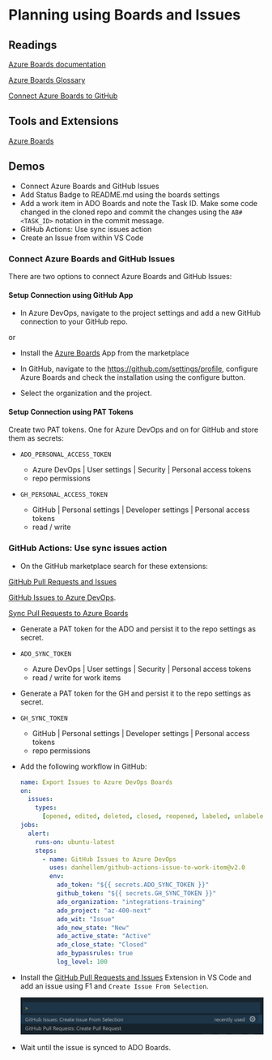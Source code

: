 # Planning using Boards and Issues

## Readings

[Azure Boards documentation](https://docs.microsoft.com/en-us/azure/devops/boards/?view=azure-devops)

[Azure Boards Glossary](https://learn.microsoft.com/en-us/azure/devops/project/navigation/glossary?view=azure-devops)

[Connect Azure Boards to GitHub](https://learn.microsoft.com/en-us/azure/devops/boards/github/connect-to-github?view=azure-devops)

## Tools and Extensions

[Azure Boards](https://github.com/marketplace/azure-boards)

## Demos

- Connect Azure Boards and GitHub Issues
- Add Status Badge to README.md using the boards settings
- Add a work item in ADO Boards and note the Task ID. Make some code changed in the cloned repo and commit the changes using the `AB#<TASK_ID>` notation in the commit message.
- GitHub Actions: Use sync issues action
- Create an Issue from within VS Code 

### Connect Azure Boards and GitHub Issues

There are two options to connect Azure Boards and GitHub Issues:

#### Setup Connection using GitHub App

- In Azure DevOps, navigate to the project settings and add a new GitHub connection to your GitHub repo.

or

- Install the [Azure Boards](https://github.com/marketplace/azure-boards) App from the marketplace

- In GitHub, navigate to the https://github.com/settings/profile, configure Azure Boards and check the installation using the configure button. 

- Select the organization and the project.

#### Setup Connection using  PAT Tokens

Create two PAT tokens. One for Azure DevOps and on for GitHub and store them as secrets:

- `ADO_PERSONAL_ACCESS_TOKEN`
  - Azure DevOps | User settings | Security | Personal access tokens
  - repo permissions

- `GH_PERSONAL_ACCESS_TOKEN`
  - GitHub | Personal settings | Developer settings | Personal access tokens
  - read / write

### GitHub Actions: Use sync issues action

- On the GitHub marketplace search for these extensions: 

[GitHub Pull Requests and Issues](https://marketplace.visualstudio.com/items?itemName=GitHub.vscode-pull-request-github)

[GitHub Issues to Azure DevOps](https://github.com/marketplace/actions/github-issues-to-azure-devops).

[Sync Pull Requests to Azure Boards](https://github.com/marketplace/actions/sync-pull-requests-to-azure-boards)

- Generate a PAT token for the ADO and persist it to the repo settings as secret.

- `ADO_SYNC_TOKEN`
  - Azure DevOps | User settings | Security | Personal access tokens
  - read / write for work items

- Generate a PAT token for the GH and persist it to the repo settings as secret.

- `GH_SYNC_TOKEN`
  - GitHub | Personal settings | Developer settings | Personal access tokens
  - repo permissions

- Add the following workflow in GitHub:

  ```yaml
  name: Export Issues to Azure DevOps Boards
  on:
    issues:
      types:
        [opened, edited, deleted, closed, reopened, labeled, unlabeled, assigned]
  jobs:
    alert:
      runs-on: ubuntu-latest
      steps:
        - name: GitHub Issues to Azure DevOps
          uses: danhellem/github-actions-issue-to-work-item@v2.0
          env:
            ado_token: "${{ secrets.ADO_SYNC_TOKEN }}"
            github_token: "${{ secrets.GH_SYNC_TOKEN }}"
            ado_organization: "integrations-training"
            ado_project: "az-400-next"
            ado_wit: "Issue"
            ado_new_state: "New"
            ado_active_state: "Active"
            ado_close_state: "Closed"
            ado_bypassrules: true
            log_level: 100
  ```

- Install the [GitHub Pull Requests and Issues](https://marketplace.visualstudio.com/items?itemName=GitHub.vscode-pull-request-github) Extension in VS Code and add an issue using F1 and `Create Issue From Selection`.

  ![create-issue](./_images/create-issue.png)

- Wait until the issue is synced to ADO Boards.  
